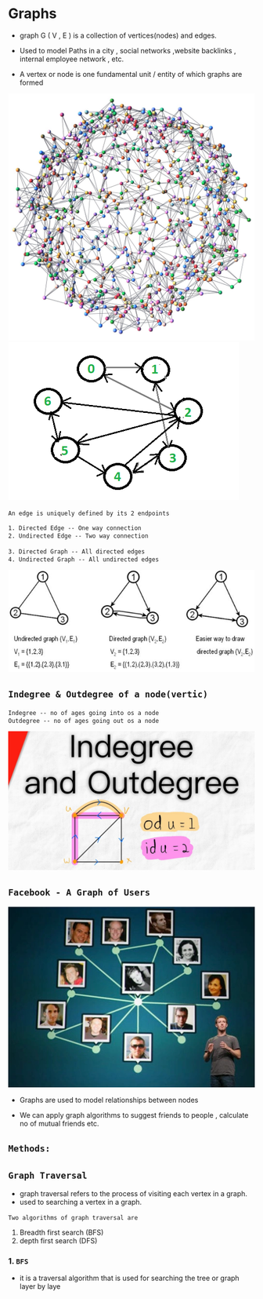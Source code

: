 # Graphs
* graph G ( V , E ) is a collection of vertices(nodes) and edges.

* Used to model Paths in a city , social networks ,website backlinks , internal employee network , etc.

* A vertex or node is one fundamental unit / entity of which graphs are formed

![](./img/bg.jpeg)
![](./img/graph.png)

`An edge is uniquely defined by its 2 endpoints`
```
1. Directed Edge -- One way connection
2. Undirected Edge -- Two way connection

3. Directed Graph -- All directed edges
4. Undirected Graph -- All undirected edges
```

![](./img/graph1.jpg)

## `Indegree & Outdegree of a node(vertic)`
```
Indegree -- no of ages going into os a node
Outdegree -- no of ages going out os a node
```
![](./img/graph2.jpg)


## `Facebook - A Graph of Users`
![](./img/fb.webp)

* Graphs are used to model relationships
between nodes

* We can apply graph algorithms to suggest
friends to people , calculate no of mutual
friends etc.


## `Methods:`

## `Graph Traversal`
* graph traversal refers to the process of visiting each vertex in a graph.
* used to searching a vertex in a graph.

`Two algorithms of graph traversal are`
1. Breadth first search (BFS)
2. depth first search (DFS)


### 1. `BFS`
* it is a traversal algorithm that is used for searching the tree or graph layer by laye